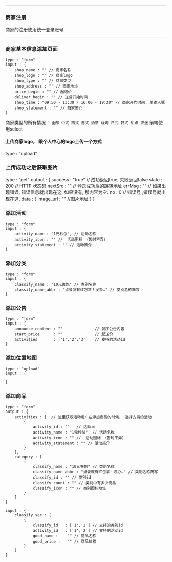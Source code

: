 ----------------------------
### 商家注册
商家的注册使用统一登录账号.

-----------------------------
### 商家基本信息添加页面

	type : "form"
	input : {
		shop_name : "" // 商家名称
		shop_logo : "" // 商家logo
		shop_type : "" // 商家类型
		shop_address : "" // 商家地址
		price_begin : "" // 起送价
		deliver_begin : "" // 送餐开始时间
		shop_time : "09:50 - 13:30 / 16:00 - 19:30" // 商家开门时间. 单输入框
		shop_statement : "" // 商家简介
	}
商家类型的所有情况： `全部 中式 西式 港式 奶茶 烧烤 日式 韩式 甜点 汉堡` 前端使用select


#### 上传商家logo， 跟个人中心的logo上传一个方式
type : "upload"


### 上传成功之后获取图片
type : "get"
output : {
	success : "true"                // 成功返回true, 失败返回false
    state   : 200                   // HTTP 状态码
    nextSrc : ""                    // 登录成功后的跳转地址
    errMsg  : ""                    // 如果出现错误, 错误信息就出现在这, 如果没有, 那内容为空.
    no      : 0                     // 错误号 ,错误号就出现在这, 
    data : {
		image_url : "" //图片地址
	}
}



 
### 添加活动
	
	type : "form"
	input : {
		activity_name : "1元秒杀", // 活动名称
		activity_icon : "" //  活动图标 （暂时不弄）
		activity_statement : "" // 活动简介
	}

### 添加分类

	type : "form"
	input : {
		classify_name : "10元管饱" // 类别名称
		classify_name_abbr : "点餐就有红包拿！没办…" // 类别名称简写
	}

### 添加公告

	type : "form"
	input : {
		announce_content : ""              // 餐厅公告内容
        start_price      : ""              // 起送价
        activities       : ['1','2','3']   // 支持的活动id
	}


### 添加位置地图

	type : "upload"
	input : {

	}


### 添加商品

	type : "form"
	output : {
		activities : [  // 这里获取活动用户在添加商品的时候， 选择支持的活动
			{
				activity_id : ""   // 活动id
				activity_name : "1元秒杀", // 活动名称
				activity_icon : "" //  活动图标 （暂时不弄）
				activity_statement : "" // 活动简介
			}
		],
		category : [
			{
				classify_name : "10元管饱" // 类别名称
				classify_name_abbr : "点餐就有红包拿！没办…" // 类别名称简写
				classify_id : "" // 类别id
				classify_count : "" // 类别中有多少商品
				classify_icon : "" // 类别图标地址
			}
		]
	}

	input : {
		classify_sec : [
			{
				classify_id   : ['1','2'] // 支持的类别id
				activity_id   : ['1','2'] // 支持的活动id
				good_name :    "" // 商品名称
				good_price :   "" // 商品价格
			}
		]
	}



